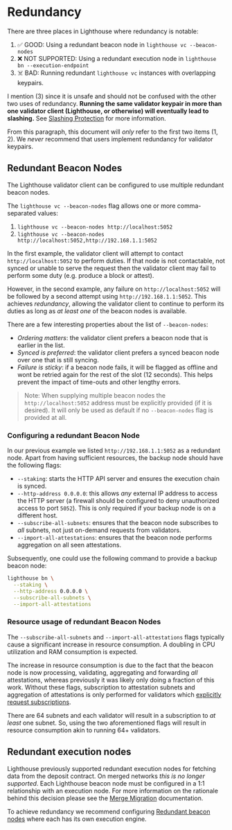 # Redundancy

[subscribe-api]: https://ethereum.github.io/beacon-APIs/#/Validator/prepareBeaconCommitteeSubnet

There are three places in Lighthouse where redundancy is notable:

1. ✅ GOOD: Using a redundant beacon node in `lighthouse vc --beacon-nodes`
1. ❌ NOT SUPPORTED: Using a redundant execution node in `lighthouse bn --execution-endpoint`
1. ☠️ BAD: Running redundant `lighthouse vc` instances with overlapping keypairs.

I mention (3) since it is unsafe and should not be confused with the other two
uses of redundancy. **Running the same validator keypair in more than one
validator client (Lighthouse, or otherwise) will eventually lead to slashing.**
See [Slashing Protection](./slashing-protection.md) for more information.

From this paragraph, this document will *only* refer to the first two items (1, 2). We
*never* recommend that users implement redundancy for validator keypairs.

## Redundant Beacon Nodes

The Lighthouse validator client can be configured to use multiple redundant beacon nodes.

The `lighthouse vc --beacon-nodes` flag allows one or more comma-separated values:

1. `lighthouse vc --beacon-nodes http://localhost:5052`
1. `lighthouse vc --beacon-nodes http://localhost:5052,http://192.168.1.1:5052`

In the first example, the validator client will attempt to contact
`http://localhost:5052` to perform duties. If that node is not contactable, not
synced or unable to serve the request then the validator client may fail to
perform some duty (e.g. produce a block or attest).

However, in the second example, any failure on `http://localhost:5052` will be
followed by a second attempt using `http://192.168.1.1:5052`. This
achieves *redundancy*, allowing the validator client to continue to perform its
duties as long as *at least one* of the beacon nodes is available.

There are a few interesting properties about the list of `--beacon-nodes`:

- *Ordering matters*: the validator client prefers a beacon node that is
	earlier in the list.
- *Synced is preferred*: the validator client prefers a synced beacon node over
	one that is still syncing.
- *Failure is sticky*: if a beacon node fails, it will be flagged as offline
    and wont be retried again for the rest of the slot (12 seconds). This helps prevent the impact
    of time-outs and other lengthy errors.

> Note: When supplying multiple beacon nodes the `http://localhost:5052` address must be explicitly
> provided (if it is desired). It will only be used as default if no `--beacon-nodes` flag is
> provided at all.

### Configuring a redundant Beacon Node

In our previous example we listed `http://192.168.1.1:5052` as a redundant
node. Apart from having sufficient resources, the backup node should have the
following flags:

- `--staking`: starts the HTTP API server and ensures the execution chain is synced.
- `--http-address 0.0.0.0`: this allows *any* external IP address to access the
	HTTP server (a firewall should be configured to deny unauthorized access to port
	`5052`). This is only required if your backup node is on a different host.
- `--subscribe-all-subnets`: ensures that the beacon node subscribes to *all*
	subnets, not just on-demand requests from validators.
- `--import-all-attestations`: ensures that the beacon node performs
	aggregation on all seen attestations.

Subsequently, one could use the following command to provide a backup beacon
node:

```bash
lighthouse bn \
  --staking \
  --http-address 0.0.0.0 \
  --subscribe-all-subnets \
  --import-all-attestations
```

### Resource usage of redundant Beacon Nodes

The `--subscribe-all-subnets` and `--import-all-attestations` flags typically
cause a significant increase in resource consumption. A doubling in CPU
utilization and RAM consumption is expected.

The increase in resource consumption is due to the fact that the beacon node is
now processing, validating, aggregating and forwarding *all* attestations,
whereas previously it was likely only doing a fraction of this work. Without
these flags, subscription to attestation subnets and aggregation of
attestations is only performed for validators which [explicitly request
subscriptions][subscribe-api].

There are 64 subnets and each validator will result in a subscription to *at
least* one subnet. So, using the two aforementioned flags will result in
resource consumption akin to running 64+ validators.

## Redundant execution nodes

Lighthouse previously supported redundant execution nodes for fetching data from the deposit
contract. On merged networks _this is no longer supported_. Each Lighthouse beacon node must be
configured in a 1:1 relationship with an execution node. For more information on the rationale
behind this decision please see the [Merge Migration](./merge-migration.md) documentation.

To achieve redundancy we recommend configuring [Redundant beacon nodes](#redundant-beacon-nodes)
where each has its own execution engine.
